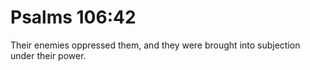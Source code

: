 # Psalms 106:42

Their enemies oppressed them, and they were brought into subjection under their power.
